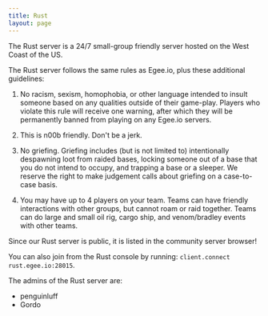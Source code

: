 ```yaml
---
title: Rust
layout: page
---
```


The Rust server is a 24/7 small-group friendly server hosted on the West Coast of the US.

The Rust server follows the same rules as Egee.io, plus these additional guidelines:

1) No racism, sexism, homophobia, or other language intended to insult someone based on any qualities outside of their game-play. Players who violate this rule will receive one warning, after which they will be permanently banned from playing on any Egee.io servers.

2) This is n00b friendly. Don't be a jerk.

3) No griefing. Griefing includes (but is not limited to) intentionally despawning loot from raided bases, locking someone out of a base that you do not intend to occupy, and trapping a base or a sleeper. We reserve the right to make judgement calls about griefing on a case-to-case basis.

4) You may have up to 4 players on your team. Teams can have friendly interactions with other groups, but cannot roam or raid together. Teams can do large and small oil rig, cargo ship, and venom/bradley events with other teams.

Since our Rust server is public, it is listed in the community server browser!

You can also join from the Rust console by running: `client.connect rust.egee.io:28015`.

The admins of the Rust server are:
* penguinluff
* Gordo
